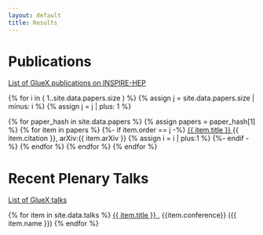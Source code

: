 ```yaml
---
layout: default
title: Results
---
```


# Publications 

<a href="http://inspirehep.net/search?p=find+collaboration+gluex"> List of GlueX publications on INSPIRE-HEP </a>

<!-- specific order for papers from YAML-->
{% for i in ( 1..site.data.papers.size ) %}
{% assign j = site.data.papers.size | minus: i %}
{% assign j = j | plus: 1 %}

<!-- loop over paper files in _data directory -->
{% for paper_hash in site.data.papers %}
{% assign papers = paper_hash[1] %}
{% for item in papers %}
{%- if item.order == j -%}
<a href="{{ item.link }}"> {{ item.title }} </a> {{ item.citation }}, arXiv:{{ item.arXiv }}
{% assign i = i | plus:1 %}
{%- endif -%}
{% endfor %}
{% endfor %}
{% endfor %}

# Recent Plenary Talks

<a href="https://halldweb.jlab.org/wiki/index.php/GlueX_Talks"> List of GlueX talks </a>

<!-- loop over talks in _data directory -->
{% for item in site.data.talks %}
<a href="{{ item.link }}"> {{ item.title }} </a>, {{item.conference}} ({{ item.name }})
{% endfor %}


